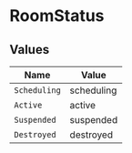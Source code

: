 # RoomStatus


## Values

| Name         | Value        |
| ------------ | ------------ |
| `Scheduling` | scheduling   |
| `Active`     | active       |
| `Suspended`  | suspended    |
| `Destroyed`  | destroyed    |